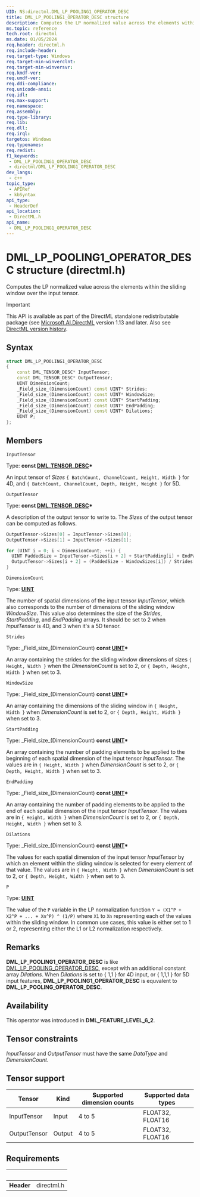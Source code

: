 ```yaml
---
UID: NS:directml.DML_LP_POOLING1_OPERATOR_DESC
title: DML_LP_POOLING1_OPERATOR_DESC structure
description: Computes the LP normalized value across the elements within the sliding window over the input tensor.
ms.topic: reference
tech.root: directml
ms.date: 01/05/2024
req.header: directml.h
req.include-header: 
req.target-type: Windows
req.target-min-winverclnt: 
req.target-min-winversvr: 
req.kmdf-ver: 
req.umdf-ver: 
req.ddi-compliance: 
req.unicode-ansi: 
req.idl: 
req.max-support: 
req.namespace: 
req.assembly: 
req.type-library: 
req.lib: 
req.dll: 
req.irql: 
targetos: Windows
req.typenames: 
req.redist: 
f1_keywords:
 - DML_LP_POOLING1_OPERATOR_DESC
 - directml/DML_LP_POOLING1_OPERATOR_DESC
dev_langs:
 - c++
topic_type:
 - APIRef
 - kbSyntax
api_type:
 - HeaderDef
api_location:
 - DirectML.h
api_name:
 - DML_LP_POOLING1_OPERATOR_DESC
---
```


# DML_LP_POOLING1_OPERATOR_DESC structure (directml.h)

Computes the LP normalized value across the elements within the sliding window over the input tensor.

> [!IMPORTANT]
> This API is available as part of the DirectML standalone redistributable package (see [Microsoft.AI.DirectML](https://www.nuget.org/packages/Microsoft.AI.DirectML/) version 1.13 and later. Also see [DirectML version history](../dml-version-history.md).

## Syntax

```cpp
struct DML_LP_POOLING1_OPERATOR_DESC
{
    const DML_TENSOR_DESC* InputTensor;
    const DML_TENSOR_DESC* OutputTensor;
    UINT DimensionCount;
    _Field_size_(DimensionCount) const UINT* Strides;
    _Field_size_(DimensionCount) const UINT* WindowSize;
    _Field_size_(DimensionCount) const UINT* StartPadding;
    _Field_size_(DimensionCount) const UINT* EndPadding;
    _Field_size_(DimensionCount) const UINT* Dilations;
    UINT P;
};
```

## Members

`InputTensor`

Type: **const [DML_TENSOR_DESC](/windows/win32/api/directml/ns-directml-dml_tensor_desc)\***

An input tensor of *Sizes* `{ BatchCount, ChannelCount, Height, Width }` for 4D, and `{ BatchCount, ChannelCount, Depth, Height, Weight }` for 5D.

`OutputTensor`

Type: **const [DML_TENSOR_DESC](/windows/win32/api/directml/ns-directml-dml_tensor_desc)\***

A description of the output tensor to write to. The *Sizes* of the output tensor can be computed as follows.

```cpp
OutputTensor->Sizes[0] = InputTensor->Sizes[0];
OutputTensor->Sizes[1] = InputTensor->Sizes[1];

for (UINT i = 0; i < DimensionCount; ++i) {
  UINT PaddedSize = InputTensor->Sizes[i + 2] + StartPadding[i] + EndPadding[i];
  OutputTensor->Sizes[i + 2] = (PaddedSize - WindowSizes[i]) / Strides[i] + 1;
}
```

`DimensionCount`

Type: [**UINT**](/windows/desktop/winprog/windows-data-types)

The number of spatial dimensions of the input tensor *InputTensor*, which also corresponds to the number of dimensions of the sliding window *WindowSize*. This value also determines the size of the *Strides*, *StartPadding*, and *EndPadding* arrays. It should be set to 2 when *InputTensor* is 4D, and 3 when it's a 5D tensor.

`Strides`

Type: \_Field_size\_(DimensionCount) **const [UINT](/windows/desktop/WinProg/windows-data-types)\***

An array containing the strides for the sliding window dimensions of sizes `{ Height, Width }` when the *DimensionCount* is set to 2, or `{ Depth, Height, Width }` when set to 3.

`WindowSize`

Type: \_Field_size\_(DimensionCount) **const [UINT](/windows/desktop/WinProg/windows-data-types)\***

An array containing the dimensions of the sliding window in `{ Height, Width }` when *DimensionCount* is set to 2, or `{ Depth, Height, Width }` when set to 3.

`StartPadding`

Type: \_Field_size\_(DimensionCount) **const [UINT](/windows/desktop/WinProg/windows-data-types)\***

An array containing the number of padding elements to be applied to the beginning of each spatial dimension of the input tensor *InputTensor*. The values are in `{ Height, Width }` when *DimensionCount* is set to 2, or `{ Depth, Height, Width }` when set to 3.

`EndPadding`

Type: \_Field_size\_(DimensionCount) **const [UINT](/windows/desktop/WinProg/windows-data-types)\***

An array containing the number of padding elements to be applied to the end of each spatial dimension of the input tensor *InputTensor*. The values are in `{ Height, Width }` when *DimensionCount* is set to 2, or `{ Depth, Height, Width }` when set to 3.

`Dilations`

Type: \_Field_size\_(DimensionCount) **const [UINT](/windows/desktop/WinProg/windows-data-types)\***

The values for each spatial dimension of the input tensor *InputTensor* by which an element within the sliding window is selected for every element of that value. The values are in `{ Height, Width }` when *DimensionCount* is set to 2, or `{ Depth, Height, Width }` when set to 3.

`P`

Type: <b><a href="/windows/desktop/WinProg/windows-data-types">UINT</a></b>

The value of the `P` variable in the LP normalization function `Y = (X1^P + X2^P + ... + Xn^P) ^ (1/P)` where `X1` to `Xn` representing each of the values within the sliding window. In common use cases, this value is either set to 1 or 2, representing either the L1 or L2 normalization respectively. 

## Remarks

**DML_LP_POOLING1_OPERATOR_DESC** is like [DML_LP_POOLING_OPERATOR_DESC](/windows/win32/api/directml/ns-directml-dml_lp_pooling_operator_desc), except with an additional constant array *Dilations*. When *Dilations* is set to { 1,1 } for 4D input, or { 1,1,1 } for 5D input features, **DML_LP_POOLING1_OPERATOR_DESC** is equvalent to **DML_LP_POOLING_OPERATOR_DESC**.

## Availability
This operator was introduced in **DML_FEATURE_LEVEL_6_2**.

## Tensor constraints
*InputTensor* and *OutputTensor* must have the same *DataType* and *DimensionCount*.

## Tensor support
| Tensor | Kind | Supported dimension counts | Supported data types |
| ------ | ---- | -------------------------- | -------------------- |
| InputTensor | Input | 4 to 5 | FLOAT32, FLOAT16 |
| OutputTensor | Output | 4 to 5 | FLOAT32, FLOAT16 |

## Requirements
| &nbsp; | &nbsp; |
| ---- |:---- |
| **Header** | directml.h |
